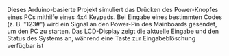 Dieses Arduino-basierte Projekt simuliert das Drücken des Power-Knopfes eines PCs mithilfe eines 4x4 Keypads. Bei Eingabe eines bestimmten Codes (z. B. "123#") wird ein Signal an den Power-Pin des Mainboards gesendet, um den PC zu starten. Das LCD-Display zeigt die aktuelle Eingabe und den Status des Systems an, während eine Taste zur Eingabeblöschung verfügbar ist
